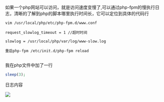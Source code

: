 如果一个php网站可以访问，就是访问速度变慢了,可以通过php-fpm的慢执行日志，清晰的了解到php的脚本哪里执行时间长，它可以定位到具体的代码行

```shell
vim /usr/local/php/etc/php-fpm.d/www.conf

request_slowlog_timeout = 1 //超时时间

slowlog = /usr/local/php/var/log/www-slow.log

重启php-fpm /etc/init.d/php-fpm reload


```

我在php文件中加了一行



```php
sleep(3);
```

日志内容

![](https://ws1.sinaimg.cn/large/006tKfTcly1g0csyzlptxj30l6030wek.jpg)

